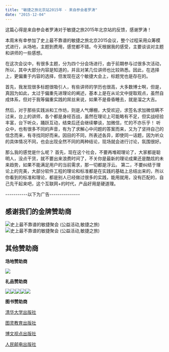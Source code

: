 ```yaml
---
title: "敏捷之旅北京站2015年 - 来自参会者罗涛"
date: "2015-12-04"
---
```


这篇心得是来自参会者罗涛对于敏捷之旅2015年北京站的反馈，感谢罗涛！

本周末有幸参加了史上最不靠谱的敏捷之旅北京2015会议，整个过程采用众筹模式进行，从场地，主题到费用，感觉都不错。今天根据我的感受，主要谈谈对主题和讲师的一些感想。

在这次会议中，有很多主题，分为四个分会场进行，由于前期参与过很多次活动，所以，其中大部分内容是知道的，并且对某几位讲师也比较熟悉。因此，在选择上，更偏重于内容的选择，但发现在这个敏捷大会上，标题党也是存在的。

首先，我发现很多标题很吸引人，有些讲师的学历也很高，大多数博士啊，但是，真因为如此，太过于偏重先进理论的阐述，基本上是在从论文中提取观点，虽然自成体系，但对于我等偏重实践的屌丝来说，如果不是昏昏睡去，就是溜之大吉。

然后，对于那些实践派和工作坊，则是人气爆棚，大受欢迎，求签名求加微信瞒不过来，台上的讲师，各个都是身经百战，虽然在理论上可能略有不足，但实战经验丰富，台下听众，踊跃互动，结束后还会继续攀谈，加微信，忙的不亦乐乎！ 听众中，也有很多不同的声音，有为了求解心中问题的答案而来，又为了坚持自己的信念而来，有寻找同好而来。因目的不同，所表述各异，即使同一话题，因为听众的具体情况不同，也会出现全然不同的两种结论，现场就会进行讨论，氛围很好。

那么我的感觉是什么呢？ 首先，现在这个社会，不要再堆砌理论了，大家都是聪明人，没点干货，就不要出来浪费时间了，不关你是最新的理论成果还是酷炫的未来趋势，如果不能满足用户的当前需求，那一切都是浮云。 第二，不要纠结于理论上的完美，大部分软件工程的理论和标准都是在实践的基础上总结出来的，所以你看到的标准和理论，都是别人已经做过很多的实践，能用就用，没有匹配的，自己先干起来吧，这个互联网+的时代，产品好用是硬道理。

\-----------以下为广告---------------

## 感谢我们的金牌赞助商

![史上最不靠谱的敏捷聚会 (公益活动,敏捷之旅)](http://zcr9.ncfstatic.com/attachment/201510/29/22/56322c2b383b01a_t4_2041x3261_thumb_670x0.jpg "史上最不靠谱的敏捷聚会 (公益活动,敏捷之旅)")![史上最不靠谱的敏捷聚会 (公益活动,敏捷之旅)](http://zcr9.ncfstatic.com/attachment/201510/29/22/56322c7f361d41a_t4_3119x2127_thumb_670x0.jpg "史上最不靠谱的敏捷聚会 (公益活动,敏捷之旅)")

## 其他赞助商

**场地赞助商**

[![](http://res.yihuo.de/FuvnjvnwW9NuvWsmJN1rdGPuZVod)](http://www.glodon.com/)

**礼品赞助商**

[![](http://res.yihuo.de/FjJ35ymZiFdwTIuMdE2glsfYVgB1)](http://www.shui.cn/)[![](http://res.yihuo.de/FraFYobIO0pqJl_w7217UpQFum5c)](http://www.shinescrum.com/)[![](http://res.yihuo.de/FsuyaNmCjo4bOaFrgBb9t6-Kqwdo)](http://www.qiniu.com/)[![](http://res.yihuo.de/FsFNJfkOm7LFuCBT8zixiU5xCAMx)](http://www.msup.com.cn/)[![](http://res.yihuo.de/FvebgbxLlqJCZMTDwBm1N2DRUm5j)](http://www.china-pub.com/)  

**图书赞助商**

[清华大学出版社](http://www.tup.tsinghua.edu.cn/ "清华大学出版社")

[图灵教育出版社](http://www.ituring.com.cn/ "图灵教育出版社")

[博文视点出版社](http://www.broadview.com.cn/ "博文视点出版社")

[人民邮电出版社](http://www.ptpress.com.cn/ "人民邮电出版社")
